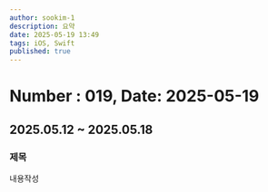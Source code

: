 ```yaml
---
author: sookim-1
description: 요약
date: 2025-05-19 13:49
tags: iOS, Swift
published: true
---
```

# Number : 019, Date: 2025-05-19
## 2025.05.12 ~ 2025.05.18
### 제목
내용작성
